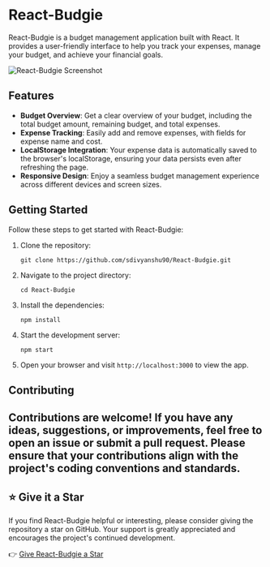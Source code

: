 # React-Budgie

React-Budgie is a budget management application built with React. It provides a user-friendly interface to help you track your expenses, manage your budget, and achieve your financial goals.

![React-Budgie Screenshot](<img width="960" alt="image" src="https://github.com/sdivyanshu90/React-Budgie/assets/97019230/3db48664-2040-492b-8ab3-76caad7a1567">)

## Features

- **Budget Overview**: Get a clear overview of your budget, including the total budget amount, remaining budget, and total expenses.
- **Expense Tracking**: Easily add and remove expenses, with fields for expense name and cost.
- **LocalStorage Integration**: Your expense data is automatically saved to the browser's localStorage, ensuring your data persists even after refreshing the page.
- **Responsive Design**: Enjoy a seamless budget management experience across different devices and screen sizes.

## Getting Started

Follow these steps to get started with React-Budgie:

1. Clone the repository:

   ```shell
   git clone https://github.com/sdivyanshu90/React-Budgie.git
   ```

2. Navigate to the project directory:

   ```shell
   cd React-Budgie
   ```

3. Install the dependencies:

   ```shell
   npm install
   ```

4. Start the development server:

   ```shell
   npm start
   ```

5. Open your browser and visit `http://localhost:3000` to view the app.

## Contributing

Contributions are welcome! If you have any ideas, suggestions, or improvements, feel free to open an issue or submit a pull request. Please ensure that your contributions align with the project's coding conventions and standards.
---

## ⭐️ Give it a Star

If you find React-Budgie helpful or interesting, please consider giving the repository a star on GitHub. Your support is greatly appreciated and encourages the project's continued development.

👉 [Give React-Budgie a Star](https://github.com/sdivyanshu90/React-Budgie)
